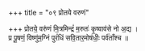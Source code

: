 +++
title = "०९ प्रोतये वरुणं"

+++
प्रोतये॒ वरु॑णं मि॒त्रमिन्द्रं॑ म॒रुतः॑ कृ॒ष्वाव॑से नो अ॒द्य ।  
प्र पू॒षणं॒ विष्णु॑म॒ग्निं पुरं॑धिं सवि॒तार॒मोष॑धीः॒ पर्व॑ताँश्च ॥